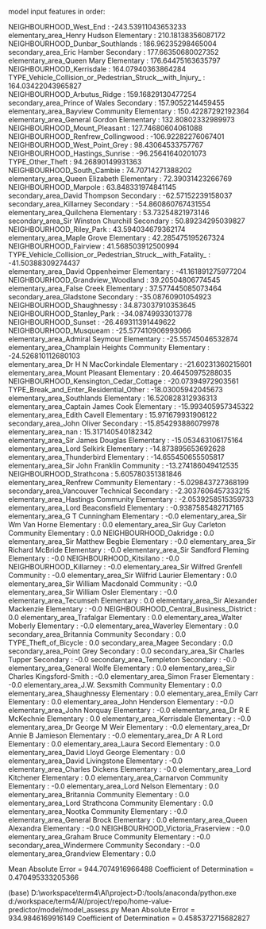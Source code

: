 model input features in order:


NEIGHBOURHOOD_West_End : -243.53911043653233 <br/>
elementary_area_Henry Hudson Elementary : 210.18138356087172 <br/>
NEIGHBOURHOOD_Dunbar_Southlands : 186.96235298465004 <br/>
secondary_area_Eric Hamber Secondary : 177.66350680027352 <br/>
elementary_area_Queen Mary Elementary : 176.64475163635797 <br/>
NEIGHBOURHOOD_Kerrisdale : 164.07940363864284 <br/>
TYPE_Vehicle_Collision_or_Pedestrian_Struck__with_Injury_ : 164.03422043965827 <br/>
NEIGHBOURHOOD_Arbutus_Ridge : 159.16829130477254 <br/>
secondary_area_Prince of Wales Secondary : 157.9052214459455 <br/>
elementary_area_Bayview Community Elementary : 150.42287292192364 <br/>
elementary_area_General Gordon Elementary : 132.80802332989973 <br/>
NEIGHBOURHOOD_Mount_Pleasant : 127.74680604061088 <br/>
NEIGHBOURHOOD_Renfrew_Collingwood : -106.92282276067401 <br/>
NEIGHBOURHOOD_West_Point_Grey : 98.43064533757767 <br/>
NEIGHBOURHOOD_Hastings_Sunrise : -96.25641640201073 <br/>
TYPE_Other_Theft : 94.26890149931363 <br/>
NEIGHBOURHOOD_South_Cambie : 74.70714271388202 <br/>
elementary_area_Queen Elizabeth Elementary : 72.39031423266769 <br/>
NEIGHBOURHOOD_Marpole : 63.848331974841145 <br/>
secondary_area_David Thompson Secondary : -62.57152239158037 <br/>
secondary_area_Killarney Secondary : -54.860860767431554 <br/>
elementary_area_Quilchena Elementary : 53.73254821973146 <br/>
secondary_area_Sir Winston Churchill Secondary : 50.89234295039827 <br/>
NEIGHBOURHOOD_Riley_Park : 43.594034679362174 <br/>
elementary_area_Maple Grove Elementary : 42.285475195267324 <br/>
NEIGHBOURHOOD_Fairview : 41.568503912500994 <br/>
TYPE_Vehicle_Collision_or_Pedestrian_Struck__with_Fatality_ : -41.50388309274437 <br/>
elementary_area_David Oppenheimer Elementary : -41.161891275977204 <br/>
NEIGHBOURHOOD_Grandview_Woodland : 39.20504806774545 <br/>
elementary_area_False Creek Elementary : 37.577445085073464 <br/>
secondary_area_Gladstone Secondary : -35.08760901054923 <br/>
NEIGHBOURHOOD_Shaughnessy : 34.873037910353645 <br/>
NEIGHBOURHOOD_Stanley_Park : -34.08749933013778 <br/>
NEIGHBOURHOOD_Sunset : -26.469311391449622 <br/>
NEIGHBOURHOOD_Musqueam : -25.577410906993066 <br/>
elementary_area_Admiral Seymour Elementary : -25.55745046532874 <br/>
elementary_area_Champlain Heights Community Elementary : -24.526810112680103 <br/>
elementary_area_Dr H N MacCorkindale Elementary : -21.60231360215601 <br/>
elementary_area_Mount Pleasant Elementary : 20.46450975288035 <br/>
NEIGHBOURHOOD_Kensington_Cedar_Cottage : -20.07394972903561 <br/>
TYPE_Break_and_Enter_Residential_Other : -18.03005942045673 <br/>
elementary_area_Southlands Elementary : 16.520828312936313 <br/>
elementary_area_Captain James Cook Elementary : -15.993405957345322 <br/>
elementary_area_Edith Cavell Elementary : 15.971679931906122 <br/>
secondary_area_John Oliver Secondary : -15.854293886079978 <br/>
elementary_area_nan : 15.317140540182342 <br/>
elementary_area_Sir James Douglas Elementary : -15.053463106175164 <br/>
elementary_area_Lord Selkirk Elementary : -14.873895653692628 <br/>
elementary_area_Thunderbird Elementary : -14.655450655505817 <br/>
elementary_area_Sir John Franklin Community : -13.274186049412535 <br/>
NEIGHBOURHOOD_Strathcona : 5.605780351381846
elementary_area_Renfrew Community Elementary : -5.029843727368199
secondary_area_Vancouver Technical Secondary : -2.3037606457333215
elementary_area_Hastings Community Elementary : -2.0539258515359733
elementary_area_Lord Beaconsfield Elementary : -0.9387585482717165
elementary_area_G T Cunningham Elementary : -0.0
elementary_area_Sir Wm Van Horne Elementary : 0.0
elementary_area_Sir Guy Carleton Community Elementary : 0.0
NEIGHBOURHOOD_Oakridge : 0.0
elementary_area_Sir Matthew Begbie Elementary : -0.0
elementary_area_Sir Richard McBride Elementary : -0.0
elementary_area_Sir Sandford Fleming Elementary : -0.0
NEIGHBOURHOOD_Kitsilano : -0.0
NEIGHBOURHOOD_Killarney : -0.0
elementary_area_Sir Wilfred Grenfell Community : -0.0
elementary_area_Sir Wilfrid Laurier Elementary : 0.0
elementary_area_Sir William Macdonald Community : -0.0
elementary_area_Sir William Osler Elementary : -0.0
elementary_area_Tecumseh Elementary : 0.0
elementary_area_Sir Alexander Mackenzie Elementary : -0.0
NEIGHBOURHOOD_Central_Business_District : 0.0
elementary_area_Trafalgar Elementary : 0.0
elementary_area_Walter Moberly Elementary : -0.0
elementary_area_Waverley Elementary : 0.0
secondary_area_Britannia Community Secondary : 0.0
TYPE_Theft_of_Bicycle : 0.0
secondary_area_Magee Secondary : 0.0
secondary_area_Point Grey Secondary : 0.0
secondary_area_Sir Charles Tupper Secondary : -0.0
secondary_area_Templeton Secondary : -0.0
elementary_area_General Wolfe Elementary : 0.0
elementary_area_Sir Charles Kingsford-Smith : -0.0
elementary_area_Simon Fraser Elementary : -0.0
elementary_area_J.W. Sexsmith Community Elementary : 0.0
elementary_area_Shaughnessy Elementary : 0.0
elementary_area_Emily Carr Elementary : 0.0
elementary_area_John Henderson Elementary : -0.0
elementary_area_John Norquay Elementary : -0.0
elementary_area_Dr R E McKechnie Elementary : 0.0
elementary_area_Kerrisdale Elementary : -0.0
elementary_area_Dr George M Weir Elementary : -0.0
elementary_area_Dr Annie B Jamieson Elementary : -0.0
elementary_area_Dr A R Lord Elementary : 0.0
elementary_area_Laura Secord Elementary : 0.0
elementary_area_David Lloyd George Elementary : 0.0
elementary_area_David Livingstone Elementary : -0.0
elementary_area_Charles Dickens Elementary : -0.0
elementary_area_Lord Kitchener Elementary : 0.0
elementary_area_Carnarvon Community Elementary : -0.0
elementary_area_Lord Nelson Elementary : 0.0
elementary_area_Britannia Community Elementary : 0.0
elementary_area_Lord Strathcona Community Elementary : 0.0
elementary_area_Nootka Community Elementary : -0.0
elementary_area_General Brock Elementary : 0.0
elementary_area_Queen Alexandra Elementary : -0.0
NEIGHBOURHOOD_Victoria_Fraserview : -0.0
elementary_area_Graham Bruce Community Elementary : -0.0
secondary_area_Windermere Community Secondary : -0.0
elementary_area_Grandview Elementary : 0.0

Mean Absolute Error =  944.7074916966488
Coefficient of Determination =  0.470495333205366

(base) D:\workspace\term4\AI\project>D:/tools/anaconda/python.exe d:/workspace/term4/AI/project/repo/home-value-predictor/model/model_assess.py
Mean Absolute Error =  934.9846169916149
Coefficient of Determination =  0.4585372715682827